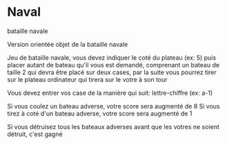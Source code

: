 # Naval
bataille navale

Version orientée objet de la bataille navale

Jeu de bataille navale, vous devez indiquer le coté du plateau (ex: 5)
puis placer autant de bateau qu'il vous est demandé, comprenant un bateau de taille 2 qui devra être placé sur deux cases, par la 
suite vous pourrez tirer sur le plateau ordinateur qui tirera 
sur le votre à son tour

Vous devez entrer vos case de la manière qui suit: lettre-chiffre (ex: a-1)

Si vous coulez un bateau adverse, votre score sera augmenté de 8
Si vous tirez à coté d'un bateau adverse, votre score sera augmenté de 1

Si vous détruisez tous les bateaux adverses avant que les votres ne soient détruit, c'est gagné
